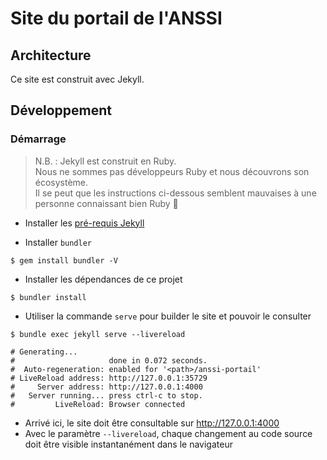 # Site du portail de l'ANSSI

## Architecture
Ce site est construit avec Jekyll. 

## Développement
### Démarrage
> N.B. : Jekyll est construit en Ruby.  
> Nous ne sommes pas développeurs Ruby et nous découvrons son écosystème.  
> Il se peut que les instructions ci-dessous semblent mauvaises à une personne connaissant bien Ruby 🙏 

 - Installer les [pré-requis Jekyll](https://jekyllrb.com/docs/#prerequisites)

 - Installer `bundler`
```shell
$ gem install bundler -V
```

 - Installer les dépendances de ce projet
```shell
$ bundler install
```

 - Utiliser la commande `serve` pour builder le site et pouvoir le consulter
```shell
$ bundle exec jekyll serve --livereload

# Generating... 
#                     done in 0.072 seconds.
#  Auto-regeneration: enabled for '<path>/anssi-portail'
# LiveReload address: http://127.0.0.1:35729
#     Server address: http://127.0.0.1:4000
#   Server running... press ctrl-c to stop.
#         LiveReload: Browser connected

```

 - Arrivé ici, le site doit être consultable sur http://127.0.0.1:4000
 - Avec le paramètre `--livereload`, chaque changement au code source doit être visible instantanément dans le navigateur